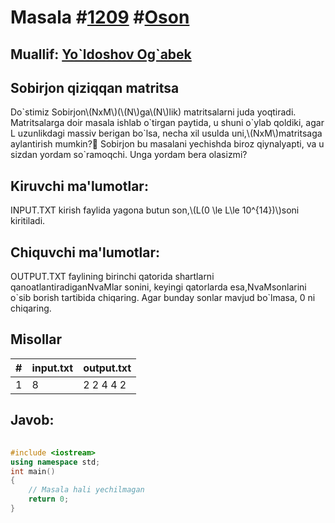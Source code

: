 
<h1>Masala #<a href="https://robocontest.uz/tasks/1209">1209</a> #<a href="https://robocontest.uz/tasks?category=1">Oson</a></h1>
<h2> Muallif: <a href="https://robocontest.uz/profile/yoldoshov_ogabek">Yo`ldoshov Og`abek</a></h2>
<h2>Sobirjon qiziqqan matritsa</h2>
<p>Do`stimiz Sobirjon\(NxM\)(\(N\)ga\(N\)lik) matritsalarni juda yoqtiradi. Matritsalarga doir masala ishlab o`tirgan paytida, u shuni o`ylab qoldiki, agar L uzunlikdagi massiv berigan bo`lsa, necha xil usulda uni,\(NxM\)matritsaga aylantirish mumkin?🤔
Sobirjon bu masalani yechishda biroz qiynalyapti, va u sizdan yordam so`ramoqchi. Unga yordam bera olasizmi?</p>
<h2>Kiruvchi ma'lumotlar:</h2>
<p>INPUT.TXT kirish faylida yagona butun son,\(L(0 \le L\le 10^{14})\)soni kiritiladi.</p>
<h2>Chiquvchi ma'lumotlar:</h2>
<p>OUTPUT.TXT faylining birinchi qatorida shartlarni qanoatlantiradiganNvaMlar sonini, keyingi qatorlarda esa,NvaMsonlarini o`sib borish tartibida chiqaring. Agar bunday sonlar mavjud bo`lmasa, 0 ni chiqaring.</p>
<h2>Misollar</h2>
<table>
    <thead>
        <tr>
            <th>#</th>
            <th>input.txt</th>
            <th>output.txt</th>
        </tr>
    </thead>
    <tbody>
            <tr>
                <td>1</td>
                <td>8</td>
                <td>2
2 4
4 2</td>
            </tr>
    </tbody>
    </table>
    
<h2>Javob:</h2>

######
```cpp
#include <iostream>
using namespace std;
int main()
{
    // Masala hali yechilmagan
    return 0;
}
```
